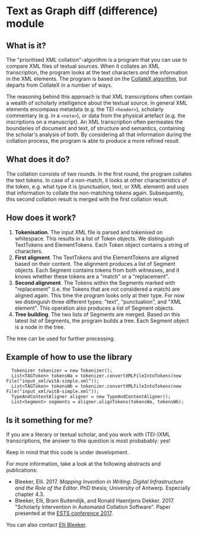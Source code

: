 # Text as Graph diff (difference) module

## What is it?
The "prioritised XML collation"-algorithm is a program that you can use to compare XML files of textual sources. When it collates an XML transcription, the program looks at the text characters _and_ the information in the XML elements. The program is based on the [CollateX algorithm](https://github.com/interedition/collatex), but departs from CollateX in a number of ways.  

The reasoning behind this approach is that XML transcriptions often contain a wealth of scholarly intelligence about the textual source. In general XML elements encompass metadata (e.g. the TEI ```<header>```), scholarly commentary (e.g. in a ```<note>```), or data from the physical artefact (e.g. the inscriptions on a manuscript). An XML transcription often permeates the boundaries of document and text, of structure and semantics, containing the scholar's analysis of both. By considering all that information during the collation process, the program is able to produce a more refined result.
 
## What does it do?

The collation consists of two rounds. In the first round, the program collates the text tokens. In case of a non-match, it looks at other characteristics of the token, e.g. what type it is (punctuation, text, or XML element) and uses that information to collate the non-matching tokens again. Subsequently, this second collation result is merged with the first collation result. 

## How does it work?

1. **Tokenisation**. The input XML file is parsed and tokenised on whitespace. This results in a list of Token objects. We distinguish TextTokens and ElementTokens. Each Token object contains a string of characters.
2. **First aligment**. The TextTokens and the ElementTokens are aligned based on their content. The alignment produces a list of Segment objects. Each Segment contains tokens from both witnesses, and it knows whether these tokens are a "match" or a "replacement".
3. **Second alignment**. The Tokens within the Segments marked with "replacement" (i.e. the Tokens that are not considered a match) are aligned again. This time the program looks only at their type. For now we distinguish three different types: "text", "punctuation", and "XML element". This operation also produces a list of Segment objects.
4. **Tree building**. The two lists of Segments are merged. Based on this latest list of Segments, the program builds a tree. Each Segment object is a node in the tree. 

The tree can be used for further processing. 

## Example of how to use the library

      Tokenizer tokenizer = new Tokenizer();
      List<TAGToken> tokensWa = tokenizer.convertXMLFileIntoTokens(new File("input_xml/witA-simple.xml"));
      List<TAGToken> tokensWb = tokenizer.convertXMLFileIntoTokens(new File("input_xml/witB-simple.xml"));
      TypeAndContentAligner aligner = new TypeAndContentAligner();
      List<Segment> segments = aligner.alignTokens(tokensWa, tokensWb);


## Is it something for me?
If you are a literary or textual scholar, and you work with (TEI-)XML transcriptions, the answer to this question is most probabably: yes!  

Keep in mind that this code is under development.

For more information, take a look at the following abstracts and publications: 

- Bleeker, Elli. 2017. _Mapping Invention in Writing: Digital Infrastructure and the Role of the Editor_. PhD thesis; University of Antwerp. Especially chapter 4.3.
- Bleeker, Elli, Bram Buitendijk, and Ronald Haentjens Dekker. 2017. "Scholarly Intervention in Automated Collation Software". Paper presented at the [ESTS conference 2017](https://textualscholarship.eu/ests-2017/). 

You can also contact [Elli Bleeker](mailto:elli.bleeker@huygens.knaw.nl).